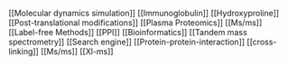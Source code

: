 [[Molecular dynamics simulation]]
[[Immunoglobulin]]
[[Hydroxyproline]]
[[Post-translational modifications]]
[[Plasma Proteomics]]
[[Ms/ms]]
[[Label-free Methods]]
[[PPI]]
[[Bioinformatics]]
[[Tandem mass spectrometry]]
[[Search engine]]
[[Protein-protein-interaction]]
[[cross-linking]]
[[Ms/ms]]
[[Xl-ms]]
